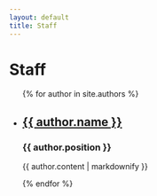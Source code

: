 ```yaml
--- 
layout: default
title: Staff 
---
```

<h1>Staff</h1>

<ul>
    {% for author in site.authors %}
    <li>
        <h2>
            <a href="{{ author.url }}">{{ author.name }}</a>
        </h2>
        <h3>{{ author.position }}</h3>
        <p>{{ author.content | markdownify }}</p>
    </li>
    {% endfor %}
</ul>